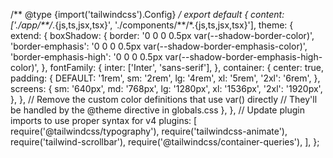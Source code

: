 /** @type {import('tailwindcss').Config} */
export default {
  content: ['./app/**/*.{js,ts,jsx,tsx}', './components/**/*.{js,ts,jsx,tsx}'],
  theme: {
    extend: {
      boxShadow: {
        border: '0 0 0 0.5px var(--shadow-border-color)',
        'border-emphasis': '0 0 0 0.5px var(--shadow-border-emphasis-color)',
        'border-emphasis-high': '0 0 0 0.5px var(--shadow-border-emphasis-high-color)',
      },
      fontFamily: {
        inter: ['Inter', 'sans-serif'],
      },
      container: {
        center: true,
        padding: {
          DEFAULT: '1rem',
          sm: '2rem',
          lg: '4rem',
          xl: '5rem',
          '2xl': '6rem',
        },
        screens: {
          sm: '640px',
          md: '768px',
          lg: '1280px',
          xl: '1536px',
          '2xl': '1920px',
        },
      },
      // Remove the custom color definitions that use var() directly
      // They'll be handled by the @theme directive in globals.css
    },
  },
  // Update plugin imports to use proper syntax for v4
  plugins: [
    require('@tailwindcss/typography'),
    require('tailwindcss-animate'),
    require('tailwind-scrollbar'),
    require('@tailwindcss/container-queries'),
  ],
};
